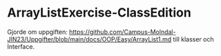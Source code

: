 # ArrayListExercise-ClassEdition
Gjorde om uppgiften: https://github.com/Campus-Molndal-JIN23/Uppgifter/blob/main/docs/OOP/Easy/ArrayList1.md till klasser och Interface.
